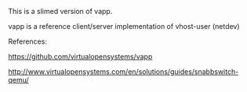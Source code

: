 This is a slimed version of vapp.

vapp is a reference client/server implementation of vhost-user (netdev)

References:

https://github.com/virtualopensystems/vapp

http://www.virtualopensystems.com/en/solutions/guides/snabbswitch-qemu/

